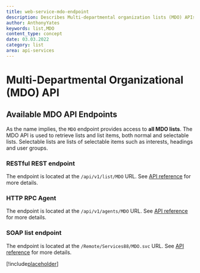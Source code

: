 ```yaml
---
title: web-service-mdo-endpoint
description: Describes Multi-departmental organization lists (MDO) APIs
author: AnthonyYates
keywords: list,MDO
content_type: concept
date: 03.03.2022
category: list
area: api-services
---
```


# Multi-Departmental Organizational (MDO) API

## Available MDO API Endpoints

As the name implies, the `MDO` endpoint provides access to **all MDO lists**. The MDO API is used to retrieve lists and list items, both normal and selectable lists. Selectable lists are lists of selectable items such as interests, headings and user groups.

### RESTful REST endpoint

The endpoint is located at the `/api/v1/list/MDO` URL. See [API reference][2] for more details.

### HTTP RPC Agent

The endpoint is located at the `/api/v1/agents/MDO` URL. See [API reference][3] for more details.

### SOAP list endpoint

The endpoint is located at the `/Remote/Services88/MDO.svc` URL. See [API reference][4] for more details.

[!include[placeholder](../includes/how-to-list.md)]

[2]: ../../../reference/restful/rest/List_MDO/index.md
[3]: ../../../reference/restful/agent/MDO_Agent/index.md
[4]: ../../../reference/soap/services88/MDO/index.md
